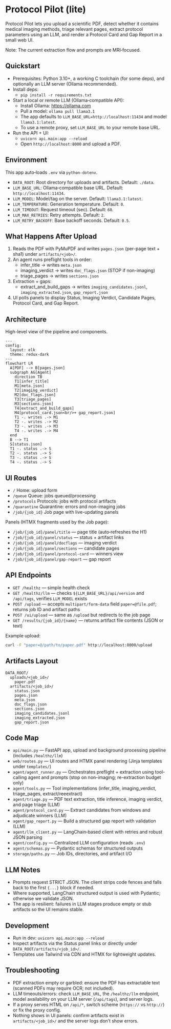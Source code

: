 # Protocol Pilot (lite)

Protocol Pilot lets you upload a scientific PDF, detect whether it contains medical imaging methods, triage relevant pages, extract protocol parameters using an LLM, and render a Protocol Card and Gap Report in a small web UI.

Note: The current extraction flow and prompts are MRI‑focused.

## Quickstart

- Prerequisites: Python 3.10+, a working C toolchain (for some deps), and optionally an LLM server (Ollama recommended).
- Install deps:
  - `pip install -r requirements.txt`
- Start a local or remote LLM (Ollama‑compatible API):
  - Install Ollama: https://ollama.com
  - Pull a model: `ollama pull llama3.1`
  - The app defaults to `LLM_BASE_URL=http://localhost:11434` and model `llama3.1:latest`.
  - To use a remote proxy, set `LLM_BASE_URL` to your remote base URL.
- Run the API + UI:
  - `uvicorn api.main:app --reload`
  - Open `http://localhost:8000` and upload a PDF.

## Environment

This app auto‑loads `.env` via `python-dotenv`.

- `DATA_ROOT`: Root directory for uploads and artifacts. Default: `./data`.
- `LLM_BASE_URL`: Ollama‑compatible base URL. Default: `http://localhost:11434`.
- `LLM_MODEL`: Model/tag on the server. Default: `llama3.1:latest`.
- `LLM_TEMPERATURE`: Generation temperature. Default: `0`.
- `LLM_TIMEOUT`: Request timeout (sec). Default: `60`.
- `LLM_MAX_RETRIES`: Retry attempts. Default: `2`.
- `LLM_RETRY_BACKOFF`: Base backoff seconds. Default: `0.5`.

## What Happens After Upload

1. Reads the PDF with PyMuPDF and writes `pages.json` (per-page text + sha1) under `artifacts/<job>/`.
2. An agent runs preflight tools in order:
   - infer_title → writes `meta.json`
   - imaging_verdict → writes `doc_flags.json` (STOP if non-imaging)
   - triage_pages → writes `sections.json`
3. Extraction + gaps:
   - extract_and_build_gaps → writes `imaging_candidates.jsonl`, `imaging_extracted.json`, `gap_report.json`
4. UI polls panels to display Status, Imaging Verdict, Candidate Pages, Protocol Card, and Gap Report.

## Architecture

High-level view of the pipeline and components.

```mermaid
---
config:
  layout: elk
  theme: redux-dark
---
flowchart LR
  A[PDF] --> B[pages.json]
  subgraph AG[Agent]
    direction TB
    T1[infer_title]
    M1[meta.json]
    T2[imaging_verdict]
    M2[doc_flags.json]
    T3[triage_pages]
    M3[sections.json]
    T4[extract_and_build_gaps]
    M4[protocol_card.json<br/>+ gap_report.json]
    T1 -. writes .-> M1
    T2 -. writes .-> M2
    T3 -. writes .-> M3
    T4 -. writes .-> M4
  end
  B --> T1
  S[status.json]
  T1 -. status .-> S
  T2 -. status .-> S
  T3 -. status .-> S
  T4 -. status .-> S

```

## UI Routes

- `/` Home: upload form
- `/queue` Queue: jobs queued/processing
- `/protocols` Protocols: jobs with protocol artifacts
- `/quarantine` Quarantine: errors and non-imaging jobs
- `/job/{job_id}` Job page with live-updating panels

Panels (HTMX fragments used by the Job page):
- `/job/{job_id}/panel/title` — page title (auto‑refreshes the H1)
- `/job/{job_id}/panel/status` — status + artifact links
- `/job/{job_id}/panel/docflags` — imaging verdict
- `/job/{job_id}/panel/sections` — candidate pages
- `/job/{job_id}/panel/protocol-card` — winners view
- `/job/{job_id}/panel/gap-report` — gap report

## API Endpoints

- `GET /healthz` — simple health check
- `GET /healthz/llm` — checks `${LLM_BASE_URL}/api/version` and `/api/tags`, verifies `LLM_MODEL` exists
- `POST /upload` — accepts `multipart/form-data` field `paper=@file.pdf`; returns job ID and artifact paths
- `POST /ui/upload` — same as `/upload` but redirects to the job page
- `GET /results/{job_id}/{name}` — returns artifact file contents (JSON or text)

Example upload:

```bash
curl -F "paper=@/path/to/paper.pdf" http://localhost:8000/upload
```

## Artifacts Layout

```
DATA_ROOT/
  uploads/<job_id>/
    paper.pdf
  artifacts/<job_id>/
    status.json
    pages.json
    meta.json
    doc_flags.json
    sections.json
    imaging_candidates.jsonl
    imaging_extracted.json
    gap_report.json
```

## Code Map

- `api/main.py` — FastAPI app, upload and background processing pipeline (includes `/healthz/llm`)
- `web/routes.py` — UI routes and HTMX panel rendering (Jinja templates under `templates/`)
- `agent/agent_runner.py` — Orchestrates preflight + extraction using tool-calling agent and prompts (stop on non-imaging; re-extraction budget only)
- `agent/tools.py` — Tool implementations (infer_title, imaging_verdict, triage_pages, extract/reeextract)
- `agent/triage.py` — PDF text extraction, title inference, imaging verdict, and page triage (LLM)
- `agent/protocol_card.py` — Extract candidates from windows and adjudicate winners (LLM)
- `agent/gap_report.py` — Build a structured gap report with validation (LLM)
- `agent/llm_client.py` — LangChain‑based client with retries and robust JSON parsing
- `agent/config.py` — Centralized LLM configuration (reads `.env`)
- `agent/schemas.py` — Pydantic schemas for structured outputs
- `storage/paths.py` — Job IDs, directories, and artifact I/O

## LLM Notes

- Prompts request STRICT JSON. The client strips code fences and falls back to the first `{...}` block if needed.
- Where supported, LangChain structured output is used with Pydantic; otherwise we validate JSON.
- The app is resilient: failures in LLM stages produce empty or stub artifacts so the UI remains stable.

## Development

- Run in dev: `uvicorn api.main:app --reload`
- Inspect artifacts via the Status panel links or directly under `DATA_ROOT/artifacts/<job_id>/`.
- Templates use Tailwind via CDN and HTMX for lightweight updates.

## Troubleshooting

- PDF extraction empty or garbled: ensure the PDF has extractable text (scanned PDFs may require OCR; not included).
- LLM timeouts/errors: check `LLM_BASE_URL`, the `/healthz/llm` endpoint, model availability on your LLM server (`/api/tags`), and server logs.
- If a proxy serves HTML on `/api/*`, switch scheme (`https://` vs `http://`) or fix the proxy config.
- Nothing shows in UI panels: confirm artifacts exist in `artifacts/<job_id>/` and the server logs don’t show errors.
